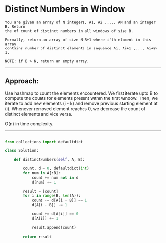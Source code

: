 # Distinct Numbers in Window

    You are given an array of N integers, A1, A2 ,..., AN and an integer B. Return
    the of count of distinct numbers in all windows of size B.

    Formally, return an array of size N-B+1 where i'th element in this array
    contains number of distinct elements in sequence Ai, Ai+1 ,..., Ai+B-1.

    NOTE: if B > N, return an empty array.

---

## Approach:

Use hashmap to count the elements encountered. We first iterate upto B to
compute the counts for elements present within the first window. Then, we
iterate to add new elements (i - k) and remove previous starting element at
(i). Whenever removed element reaches 0, we decrease the count of distinct
elements and vice versa.

O(n) in time complexity.

---

```python

from collections import defaultdict

class Solution:

    def distinctNumbers(self, A, B):

        count, d = 0, defaultdict(int)
        for num in A[:B]:
            count += num not in d
            d[num] += 1

        result = [count]
        for i in range(B, len(A)):
            count -= d[A[i - B]] == 1
            d[A[i - B]] -= 1

            count += d[A[i]] == 0
            d[A[i]] += 1

            result.append(count)
        
        return result
```
